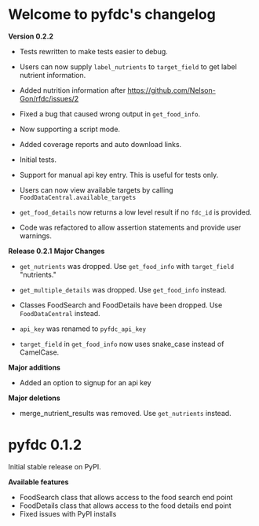 # Welcome to pyfdc's changelog


**Version 0.2.2**

* Tests rewritten to make tests easier to debug. 

* Users can now supply `label_nutrients` to `target_field` to get label nutrient information. 

* Added nutrition information after https://github.com/Nelson-Gon/rfdc/issues/2

* Fixed a bug that caused wrong output in `get_food_info`.  
  
* Now supporting a script mode. 

* Added coverage reports and auto download links. 

* Initial tests. 

* Support for manual api key entry. This is useful for tests only. 

* Users can now view available targets by calling `FoodDataCentral.available_targets`

* `get_food_details` now returns a low level result if no `fdc_id` is provided.

* Code was refactored to allow assertion statements and provide user warnings. 



**Release 0.2.1**
**Major Changes**

- `get_nutrients` was dropped. Use `get_food_info` with `target_field` "nutrients."

- `get_multiple_details` was dropped. Use `get_food_info` instead.

- Classes FoodSearch and FoodDetails have been dropped. Use `FoodDataCentral` instead.

- `api_key` was renamed to `pyfdc_api_key`

- `target_field` in `get_food_info` now uses snake_case instead of CamelCase. 

**Major additions**

- Added an option to signup for an api key

**Major deletions**

- merge_nutrient_results was removed. Use `get_nutrients`
instead. 

# pyfdc 0.1.2
Initial stable release on PyPI.

**Available features**

- FoodSearch class that allows access to the food search end point
- FoodDetails class that allows access to the food details end point
- Fixed issues with PyPI installs

